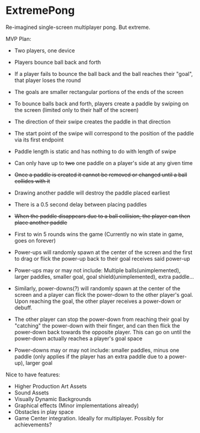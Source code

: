 # ExtremePong

Re-imagined single-screen multiplayer pong. But extreme.

MVP Plan:

- Two players, one device
- Players bounce ball back and forth 
- If a player fails to bounce the ball back and the ball reaches their "goal", that player loses the round
- The goals are smaller rectangular portions of the ends of the screen

- To bounce balls back and forth, players create a paddle by swiping on the screen (limited only to their half of the screen)
- The direction of their swipe creates the paddle in that direction
- The start point of the swipe will correspond to the position of the paddle via its first endpoint
- Paddle length is static and has nothing to do with length of swipe
- Can only have up to ~~two~~ one paddle on a player's side at any given time
- ~~Once a paddle is created it cannot be removed or changed until a ball collides with it~~
- Drawing another paddle will destroy the paddle placed earliest
- There is a 0.5 second delay between placing paddles
- ~~When the paddle disappears due to a ball collision, the player can then place another paddle~~
- First to win 5 rounds wins the game (Currently no win state in game, goes on forever)

- Power-ups will randomly spawn at the center of the screen and the first to drag or flick the power-up back to their goal receives said power-up
- Power-ups may or may not include: Multiple balls(unimplemented), larger paddles, smaller goal, goal shield(unimplemented), extra paddle...

- Similarly, power-downs(?) will randomly spawn at the center of the screen and a player can flick the power-down to the other player's goal. Upon reaching the goal, the other player receives a power-down or debuff.
- The other player can stop the power-down from reaching their goal by "catching" the power-down with their finger, and can then flick the power-down back towards the opposite player. This can go on until the power-down actually reaches a player's goal space
- Power-downs may or may not include: smaller paddles, minus one paddle (only applies if the player has an extra paddle due to a power-up), larger goal

Nice to have features:

- Higher Production Art Assets
- Sound Assets
- Visually Dynamic Backgrounds
- Graphical effects (Minor implementations already)
- Obstacles in play space
- Game Center integration. Ideally for multiplayer. Possibly for achievements?
